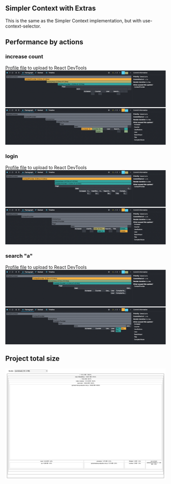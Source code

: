 ## Simpler Context with Extras
This is the same as the Simpler Context implementation, but with use-context-selector.

## Performance by actions

### increase count
[Profile file](/packages-analyze/simpler-context-with-extras/profile-increase-count.json) to upload to React DevTools
![](/packages-analyze/simpler-context-with-extras/profile-increase-count-1.png)
![](/packages-analyze/simpler-context-with-extras/profile-increase-count-2.png)

### login
[Profile file](/packages-analyze/simpler-context-with-extras/profile-login.json) to upload to React DevTools
![](/packages-analyze/simpler-context-with-extras/profile-login-1.png)
![](/packages-analyze/simpler-context-with-extras/profile-login-2.png)

### search "a"
[Profile file](/packages-analyze/simpler-context-with-extras/profile-search-title.json) to upload to React DevTools
![](/packages-analyze/simpler-context-with-extras/profile-search-title-1.png)
![](/packages-analyze/simpler-context-with-extras/profile-search-title-2.png)

## Project total size

![](/packages-analyze/simpler-context-with-extras/size.png)
